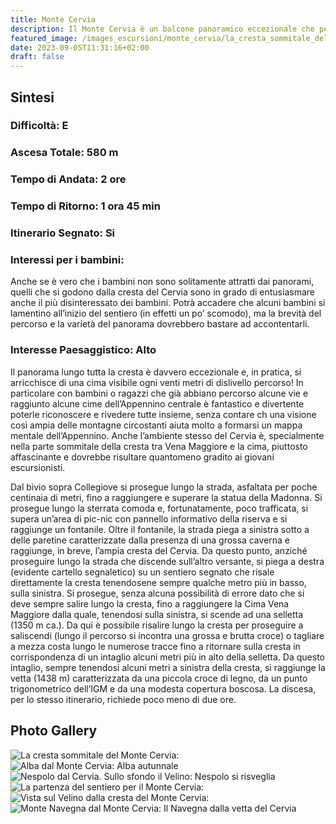 ```yaml
---
title: Monte Cervia
description: Il Monte Cervia è un balcone panoramico eccezionale che permette di ammirare gran parte dell’Appennino centrale con poca fatica. Nonostante questo, come tutte le montagne tra i laghi del Salto è del Turano, è pochissimo o nulla frequentato dai flussi escursionistici. L’itinerario proposto è il più rapido tra quelli possibili e permette di salire alla vetta con poca fatica in uno scenario davvero sorprendente.
featured_image: /images_escursioni/monte_cervia/la_cresta_sommitale_del_monte_cervia.jpg
date: 2023-09-05T11:31:16+02:00
draft: false
---
```



## Sintesi
### Difficoltà: E
### Ascesa Totale: 580 m
### Tempo di Andata: 2 ore
### Tempo di Ritorno: 1 ora 45 min
### Itinerario Segnato: Si
### Interessi per i bambini:
 Anche se è vero che i bambini non sono solitamente attratti dai panorami, quelli che si godono dalla cresta del Cervia sono in grado di entusiasmare anche il più disinteressato dei bambini. Potrà accadere che alcuni bambini si lamentino all’inizio del sentiero (in effetti un po’ scomodo), ma la brevità del percorso e la varietà del panorama dovrebbero bastare ad accontentarli.
### Interesse Paesaggistico: Alto
Il panorama lungo tutta la cresta è davvero eccezionale e, in pratica, si arricchisce di una cima visibile ogni venti metri di dislivello percorso! In particolare con bambini o ragazzi che già abbiano percorso alcune vie e raggiunto alcune cime dell’Appennino centrale è fantastico e divertente poterle riconoscere e rivedere tutte insieme, senza contare ch una visione così ampia delle montagne circostanti aiuta molto a formarsi un mappa mentale dell’Appennino.
Anche l’ambiente stesso del Cervia è, specialmente nella parte sommitale della cresta tra Vena Maggiore e la cima, piuttosto affascinante e dovrebbe risultare quantomeno gradito ai giovani escursionisti.

Dal bivio sopra Collegiove si prosegue lungo la strada, asfaltata per poche centinaia di metri, fino a raggiungere e superare la statua della Madonna. Si prosegue lungo la sterrata comoda e, fortunatamente, poco trafficata, si supera un’area di pic-nic con pannello informativo della riserva e si raggiunge un fontanile.
Oltre il fontanile, la strada piega a sinistra sotto a delle paretine caratterizzate dalla presenza di una grossa caverna e raggiunge, in breve, l’ampia cresta del Cervia. Da questo punto, anziché proseguire lungo la strada  che discende sull’altro versante, si piega a destra (evidente cartello segnaletico) su un sentiero segnato che risale direttamente la cresta tenendosene sempre qualche metro più in basso, sulla sinistra.
Si prosegue, senza alcuna possibilità di errore dato che si deve sempre salire lungo la cresta, fino a raggiungere la Cima Vena Maggiore dalla quale, tenendosi sulla sinistra, si scende ad una selletta (1350 m ca.). Da qui è possibile risalire lungo la cresta per proseguire a saliscendi (lungo il percorso si incontra una grossa e brutta croce) o tagliare a mezza costa lungo le numerose tracce fino a ritornare sulla cresta in corrispondenza di un intaglio alcuni metri più in alto della selletta.
Da questo intaglio, sempre tenendosi alcuni metri a sinistra della cresta, si raggiunge la vetta (1438 m) caratterizzata da una piccola croce di legno, da un punto trigonometrico dell’IGM e da una modesta copertura boscosa.
La discesa, per lo stesso itinerario, richiede poco meno di due ore.



## Photo Gallery
![](/images_escursioni/monte_cervia/la_cresta_sommitale_del_monte_cervia.jpg "La cresta sommitale del Monte Cervia: ")  ![](/images_escursioni/monte_cervia/alba_dal_monte_cervia.jpg "Alba dal Monte Cervia: Alba autunnale")  ![](/images_escursioni/monte_cervia/nespolo_dal_cervia._sullo_sfondo_il_velino.jpg "Nespolo dal Cervia. Sullo sfondo il Velino: Nespolo si risveglia")  ![](/images_escursioni/monte_cervia/la_partenza_del_sentiero_per_il_monte_cervia.jpg "La partenza del sentiero per il Monte Cervia: ")  ![](/images_escursioni/monte_cervia/vista_sul_velino_dalla_cresta_del_monte_cervia.jpg "Vista sul Velino dalla cresta del Monte Cervia: ")  ![](/images_escursioni/monte_cervia/monte_navegna_dal_monte_cervia.jpg "Monte Navegna dal Monte Cervia: Il Navegna dalla vetta del Cervia")  